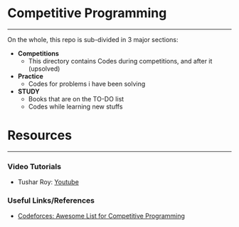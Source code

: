 # Competitive Programming
***
On the whole, this repo is sub-divided in 3 major sections:
+ **Competitions**
    - This directory contains Codes during competitions, and after it (upsolved)
+ **Practice**
    - Codes for problems i have been solving
+ **STUDY**
    - Books that are on the TO-DO list
    - Codes while learning new stuffs

# Resources
***
### Video Tutorials
+ Tushar Roy: [Youtube](https://www.youtube.com/channel/UCZLJf_R2sWyUtXSKiKlyvAw)

### Useful Links/References
+ [Codeforces: Awesome List for Competitive Programming](https://codeforces.com/blog/entry/23054)
